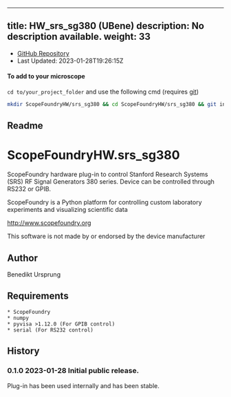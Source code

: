 
---
title: HW_srs_sg380 (UBene)
description: No description available.
weight: 33
---
- [GitHub Repository](https://github.com/UBene/HW_srs_sg380)
- Last Updated: 2023-01-28T19:26:15Z

#### To add to your microscope 

`cd to/your_project_folder` and use the following cmd (requires [git](/docs/100_development/20_git/))

```bash
mkdir ScopeFoundryHW/srs_sg380 && cd ScopeFoundryHW/srs_sg380 && git init --initial-branch=main && git remote add upstream_UBene https://github.com/UBene/HW_srs_sg380 && git pull upstream_UBene main && cd ../..
```

## Readme
ScopeFoundryHW.srs_sg380
========================

ScopeFoundry hardware plug-in to control Stanford Research Systems (SRS) RF Signal Generators 380 series. Device can be controlled through RS232 or GPIB. 


ScopeFoundry is a Python platform for controlling custom laboratory 
experiments and visualizing scientific data

<http://www.scopefoundry.org>

This software is not made by or endorsed by the device manufacturer

Author
------

Benedikt Ursprung

Requirements
------------

	* ScopeFoundry
	* numpy
	* pyvisa >1.12.0 (For GPIB control)
	* serial (For RS232 control)


History
--------

### 0.1.0	2023-01-28	Initial public release.

Plug-in has been used internally and has been stable.

